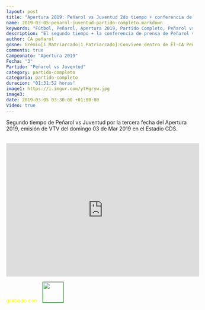 ```yaml
---
layout: post
title: "Apertura 2019: Peñarol vs Juventud 2do tiempo + conferencia de prensa (vtv)"
name: 2019-03-05-penarol-juventud-partido-completo.markdown
keywords: "Fútbol, Peñarol, Apertura 2019, Partido Completo, Peñarol vs Juventud, video"
description: "El segundo tiempo + la conferencia de prensa de Peñarol vs Juventud en el CDS por el Apertura 2019, emisión de vtv domingo 03 Mar 2019"
author: CA peñarol
gosne: Grêmio[1_Matriarcado|1_Patriarcado]:Conviven dentro de Êl-CA Peñarol
comments: true
Campeonato: "Apertura 2019"
Fecha: "3"
Partido: "Peñarol vs Juventud"
category: partido-completo
categoria: partido-completo
duracion: "01:31:52 horas"
image1: https://i.imgur.com/ytHgryw.jpg
image3:
date: 2019-03-05 03:30:00 +01:00:00
Video: true
---
```


Segundo tiempo de Peñarol vs Juventud por la tercera fecha del Apertura 2019, emisión de VTV del domingo 03 de Mar 2019 en el Estadio CDS.

<br>

<iframe width="521" height="360" src="https://www.youtube.com/embed/QUh1m2AAEgk" frameborder="0" allow="accelerometer; autoplay; encrypted-media; gyroscope; picture-in-picture" allowfullscreen></iframe>

<br>

<span style="color:yellow;">grabado con - </span> <a href="http://ffmpeg.org"><img src="{{ site.url }}/images/ffmpeg.png" width="55" style="border:1px solid green;"></a>
